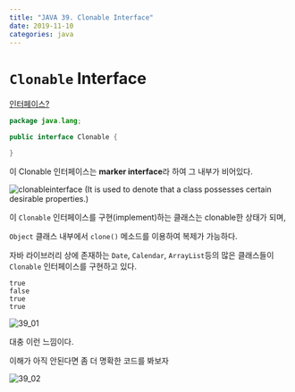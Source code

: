 ```yaml
---
title: "JAVA 39. Clonable Interface"
date: 2019-11-10
categories: java
---
```


# ``Clonable`` Interface

[인터페이스?](https://detegice.github.io/chapter5-04-abstract-class-and-interface/)

```java
package java.lang;

public interface Clonable {

}
```

이 Clonable 인터페이스는 **marker interface**라 하여 그 내부가 비어있다.

![clonableinterface](https://user-images.githubusercontent.com/26007107/68531309-43ed9000-0354-11ea-9642-d7f49f321b96.PNG)
(It is used to denote that a class possesses certain desirable properties.)

이 ``Clonable`` 인터페이스를 구현(implement)하는 클래스는 clonable한 상태가 되며, 

``Object`` 클래스 내부에서 ``clone()`` 메소드를 이용하여 복제가 가능하다.

자바 라이브러리 상에 존재하는 ``Date``, ``Calendar``, ``ArrayList``등의 많은 클래스들이 ``Clonable`` 인터페이스를 구현하고 있다.

<script src="https://gist.github.com/DetegiCE/2230412c8b30570a995ac3db55842ee1.js"></script>

```
true
false
true
true
```

![39_01](https://user-images.githubusercontent.com/26007107/68531457-9aa79980-0355-11ea-8f0f-5c291422df0e.png)

대충 이런 느낌이다.

이해가 아직 안된다면 좀 더 명확한 코드를 봐보자

<script src="https://gist.github.com/DetegiCE/0a2f6b8a161947e6077081a6f36eb664.js"></script>

![39_02](https://user-images.githubusercontent.com/26007107/68531541-b8293300-0356-11ea-9af8-9f02d9eefa5c.png)
